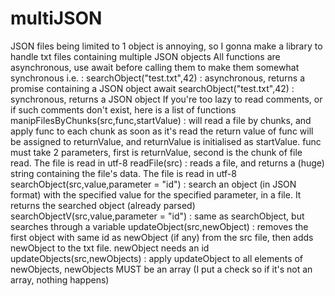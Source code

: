 # multiJSON
JSON files being limited to 1 object is annoying, so I gonna make a library to handle txt files containing multiple JSON objects
All functions are asynchronous, use await before calling them to make them somewhat synchronous
i.e. : searchObject("test.txt",42) : asynchronous, returns a promise containing a JSON object
       await searchObject("test.txt",42) : synchronous, returns a JSON object
If you're too lazy to read comments, or if such comments don't exist, here is a list of functions
    manipFilesByChunks(src,func,startValue) : will read a file by chunks, and apply func to each chunk as soon as it's read
        the return value of func will be assigned to returnValue, and returnValue is initialised as startValue.
        func must take 2 parameters, first is returnValue, second is the chunk of file read. The file is read in utf-8
    readFile(src) : reads a file, and returns a (huge) string containing the file's data. The file is read in utf-8
    searchObject(src,value,parameter = "id") : search an object (in JSON format) with the specified value for the
        specified parameter, in a file. It returns the searched object (already parsed)
    searchObjectV(src,value,parameter = "id") : same as searchObject, but searches through a variable
    updateObject(src,newObject) : removes the first object with same id as newObject (if any) from the src file, then adds
        newObject to the txt file. newObject needs an id
    updateObjects(src,newObjects) : apply updateObject to all elements of newObjects, newObjects MUST be an array (I put a
        check so if it's not an array, nothing happens)
